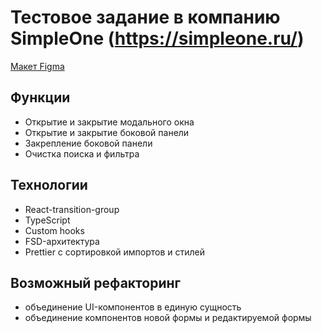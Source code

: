 # Тестовое задание в компанию SimpleOne (https://simpleone.ru/)

[Макет Figma](<https://www.figma.com/design/nkj1pz1pZ3WZBOhlNPqMxB/%D0%A2%D0%B5%D1%81%D1%82%D0%BE%D0%B2%D0%BE%D0%B5-%D0%B2%D1%91%D1%80%D1%81%D1%82%D0%BA%D0%B8-(Copy)?m=auto&t=RCUXIhdI9ExJ3sTp-6>)

## Функции

- Открытие и закрытие модального окна
- Открытие и закрытие боковой панели
- Закрепление боковой панели
- Очистка поиска и фильтра

## Технологии

- React-transition-group
- TypeScript
- Custom hooks
- FSD-архитектура
- Prettier с сортировкой импортов и стилей

## Возможный рефакторинг

- объединение UI-компонентов в единую сущность
- объединение компонентов новой формы и редактируемой формы

